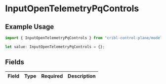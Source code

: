 # InputOpenTelemetryPqControls

## Example Usage

```typescript
import { InputOpenTelemetryPqControls } from "cribl-control-plane/models";

let value: InputOpenTelemetryPqControls = {};
```

## Fields

| Field       | Type        | Required    | Description |
| ----------- | ----------- | ----------- | ----------- |
